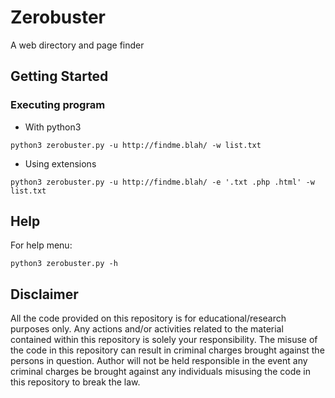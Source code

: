 # Zerobuster

A web directory and page finder

## Getting Started

### Executing program

* With python3
```
python3 zerobuster.py -u http://findme.blah/ -w list.txt
```
* Using extensions
```
python3 zerobuster.py -u http://findme.blah/ -e '.txt .php .html' -w list.txt
```

## Help

For help menu:
```
python3 zerobuster.py -h
```

## Disclaimer
All the code provided on this repository is for educational/research purposes only. Any actions and/or activities related to the material contained within this repository is solely your responsibility. The misuse of the code in this repository can result in criminal charges brought against the persons in question. Author will not be held responsible in the event any criminal charges be brought against any individuals misusing the code in this repository to break the law.